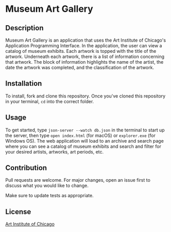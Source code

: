 # Museum Art Gallery

## Description

Museum Art Gallery is an application that uses the Art Institute of Chicago's Application Programming Interface. In the application, the user can view a catalog of museum exhibits. Each artwork is topped with the title of the artwork. Underneath each artwork, there is a list of information concerning that artwork. The block of information highlights the name of the artist, the date the artwork was completed, and the classification of the artwork.

## Installation

To install, fork and clone this repository. Once you've cloned this repository in your terminal, ```cd``` into the correct folder.

## Usage

To get started, type ```json-server --watch db.json``` in the terminal to start up the server, then type ```open index.html``` (for macOS) or ```explorer.exe``` (for Windows OS). The web application will load to an archive and search page where you can see a catalog of museum exhibits and search and filter for your desired artists, artworks, art periods, etc.

## Contribution

Pull requests are welcome. For major changes, open an issue first to discuss what you would like to change. 

Make sure to update tests as appropriate.

## License

[Art Institute of Chicago](https://www.artic.edu/open-access/public-api)
